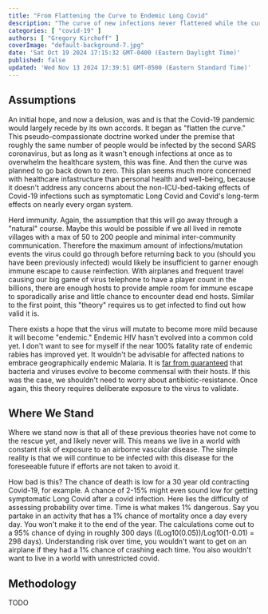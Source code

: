 ```yaml
---
title: "From Flattening the Curve to Endemic Long Covid"
description: "The curve of new infections never flattened while the curve of Long Covid cases continues to climb"
categories: [ "covid-19" ]
authors: [ "Gregory Kirchoff" ]
coverImage: "default-background-7.jpg"
date: 'Sat Oct 19 2024 17:15:32 GMT-0400 (Eastern Daylight Time)'
published: false
updated: 'Wed Nov 13 2024 17:39:51 GMT-0500 (Eastern Standard Time)'
---
```

<script> // usables
	import RecipeCard from '$lib/components/usables/RecipeCard/RecipeCard.svelte';

  import LongCovidForecast from '$lib/components/internal/projects/LongCovidForecast/LongCovidForecast.svelte';

</script>

<LongCovidForecast />

## Assumptions

An initial hope, and now a delusion, was and is that the Covid-19 pandemic would largely recede by its own accords. It began as "flatten the curve." This pseudo-compassionate doctrine worked under the premise that roughly the same number of people would be infected by the second SARS coronavirus, but as long as it wasn't enough infections at once as to overwhelm the healthcare system, this was fine. And then the curve was planned to go back down to zero. This plan seems much more concerned with healthcare infastructure than personal health and well-being, because it doesn't address any concerns about the non-ICU-bed-taking effects of Covid-19 infections such as symptomatic Long Covid and Covid's long-term effects on nearly every organ system.

Herd immunity. Again, the assumption that this will go away through a "natural" course. Maybe this would be possible if we all lived in remote villages with a max of 50 to 200 people and minimal inter-community communication. Therefore the maximum amount of infections/mutation events the virus could go through before returning  back to you (should you have been previously infected) would likely be insufficient to garner enough immune escape to cause reinfection. With airplanes and frequent travel causing our big game of virus telephone to have a player count in the billions, there are enough hosts to provide ample room for immune escape to sporadically arise and little chance to encounter dead end hosts. Similar to the first point, this "theory" requires us to get infected to find out how valid it is.

There exists a hope that the virus will mutate to become more mild because it will become "endemic." Endemic HIV hasn't evolved into a common cold yet. I don't want to see for myself if the near 100% fatality rate of endemic rabies has improved yet. It wouldn't be advisable for affected nations to embrace geographically endemic Malaria. It is [far from guaranteed](https://www.biorxiv.org/content/10.1101/2023.01.16.523994v1) that bacteria and viruses evolve to become commensal with their hosts. If this was the case, we shouldn't need to worry about antibiotic-resistance. Once again, this theory requires deliberate exposure to the virus to validate.

## Where We Stand

Where we stand now is that all of these previous theories have not come to the rescue yet, and likely never will. This means we live in a world with constant risk of exposure to an airborne vascular disease. The simple reality is that we will continue to be infected with this disease for the foreseeable future if efforts are not taken to avoid it.

How bad is this? The chance of death is low for a 30 year old contracting Covid-19, for example. A chance of 2-15% might even sound low for getting symptomatic Long Covid after a covid infection. Here lies the difficulty of assessing probability over time. Time is what makes 1% dangerous. Say you partake in an activity that has a 1% chance of mortality once a day every day. You won't make it to the end of the year. The calculations come out to a 95% chance of dying in roughly 300 days ((Log10(0.05))/Log10(1-0.01) = 298 days). Understanding risk over time, you wouldn't want to get on an airplane if they had a 1% chance of crashing each time. You also wouldn't want to live in a world with unrestricted covid.

## Methodology

TODO
